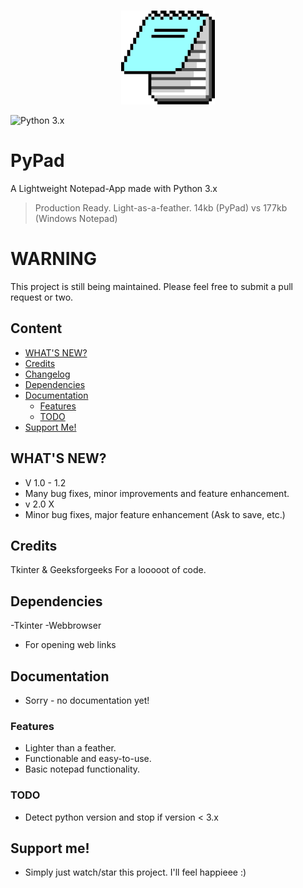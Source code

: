 <p align="center">
  <br>
    <img src="/PyPad/PyPad.png" width="150"/>
  <br>
</p>

![Python 3.x](https://img.shields.io/badge/python-3.x-yellow.svg)

# PyPad
A Lightweight Notepad-App made with Python 3.x

> Production Ready. Light-as-a-feather.
> 14kb (PyPad) vs 177kb (Windows Notepad)

# WARNING
This project is still being maintained. Please feel free to submit a pull request or two.


## Content
- [WHAT'S NEW?](#what's-new)
- [Credits](#credits)
- [Changelog](https://github.com/mime-r/PyPad/blob/master/PyPad/Changelog.md)
- [Dependencies](#dependencies)
- [Documentation](#documentation)
  - [Features](#features)
  - [TODO](#TODO)
- [Support Me!](#support-me)

## WHAT'S NEW?
- V 1.0 - 1.2 
 - Many bug fixes, minor improvements and feature enhancement.
- v 2.0 X
 - Minor bug fixes, major feature enhancement (Ask to save, etc.) 

## Credits
Tkinter & Geeksforgeeks
For a looooot of code.
  
## Dependencies
-Tkinter
-Webbrowser
 - For opening web links

## Documentation
- Sorry - no documentation yet!

### Features
- Lighter than a feather.
- Functionable and easy-to-use.
- Basic notepad functionality.

### TODO
- Detect python version and stop if version < 3.x

## Support me!
- Simply just watch/star this project. I'll feel happieee :)
